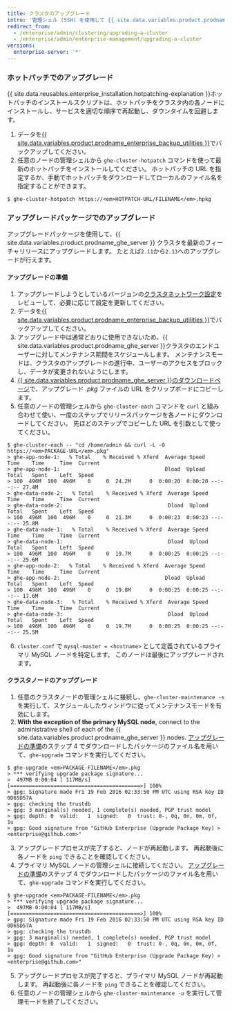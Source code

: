 ```yaml
---
title: クラスタのアップグレード
intro: '管理シェル (SSH) を使用して {{ site.data.variables.product.prodname_ghe_server }}クラスタを最新のリリースにアップグレードします。'
redirect_from:
  - /enterprise/admin/clustering/upgrading-a-cluster
  - /enterprise/admin/enterprise-management/upgrading-a-cluster
versions:
  enterprise-server: '*'
---
```


### ホットパッチでのアップグレード
{{ site.data.reusables.enterprise_installation.hotpatching-explanation }}ホットパッチのインストールスクリプトは、ホットパッチをクラスタ内の各ノードにインストールし、サービスを適切な順序で再起動し、ダウンタイムを回避します。

1. データを[{{ site.data.variables.product.prodname_enterprise_backup_utilities }}](https://github.com/github/backup-utils#readme)でバックアップしてください。
2. 任意のノードの管理シェルから `ghe-cluster-hotpatch` コマンドを使って最新のホットパッチをインストールしてください。 ホットパッチの URL を指定するか、手動でホットパッチをダウンロードしてローカルのファイル名を指定することができます。
  ```shell
  $ ghe-cluster-hotpatch https://<em>HOTPATCH-URL/FILENAME</em>.hpkg
  ```

### アップグレードパッケージでのアップグレード
アップグレードパッケージを使用して、{{ site.data.variables.product.prodname_ghe_server }} クラスタを最新のフィーチャリリースにアップグレードします。 たとえば`2.11`から`2.13`へのアップグレードが行えます。

#### アップグレードの準備

1. アップグレードしようとしているバージョンの[クラスタネットワーク設定](/enterprise/admin/guides/clustering/cluster-network-configuration)をレビューして、必要に応じて設定を更新してください。
2. データを[{{ site.data.variables.product.prodname_enterprise_backup_utilities }}](https://github.com/github/backup-utils#readme)でバックアップしてください。
3. アップグレード中は通常どおりに使用できないため、{{ site.data.variables.product.prodname_ghe_server }}クラスタのエンドユーザーに対してメンテナンス期間をスケジュールします。 メンテナンスモードは、クラスタのアップグレードの進行中、ユーザーのアクセスをブロックし、データが変更されないようにします。
4. [{{ site.data.variables.product.prodname_ghe_server }}のダウンロードページ](https://enterprise.github.com/download)で、アップグレード *.pkg* ファイルの URL をクリップボードにコピーします。
5. 任意のノードの管理シェルから `ghe-cluster-each` コマンドを `curl` と組み合わせて使い、一度のステップでリリースパッケージを各ノードにダウンロードしてください。 先ほどのステップでコピーした URL を引数として使ってください。
  ```shell
  $ ghe-cluster-each -- "cd /home/admin && curl -L -O  https://<em>PACKAGE-URL</em>.pkg"
  > ghe-app-node-1:   % Total    % Received % Xferd  Average Speed   Time    Time     Time  Current
  > ghe-app-node-1:                                  Dload  Upload   Total   Spent    Left  Speed
  > 100  496M  100  496M    0     0  24.2M      0  0:00:20  0:00:20 --:--:-- 27.4M
  > ghe-data-node-2:   % Total    % Received % Xferd  Average Speed   Time    Time     Time  Current
  > ghe-data-node-2:                                  Dload  Upload   Total   Spent    Left  Speed
  > 100  496M  100  496M    0     0  21.3M      0  0:00:23  0:00:23 --:--:-- 25.8M
  > ghe-data-node-1:   % Total    % Received % Xferd  Average Speed   Time    Time     Time  Current
  > ghe-data-node-1:                                  Dload  Upload   Total   Spent    Left  Speed
  > 100  496M  100  496M    0     0  19.7M      0  0:00:25  0:00:25 --:--:-- 25.6M
  > ghe-app-node-2:   % Total    % Received % Xferd  Average Speed   Time    Time     Time  Current
  > ghe-app-node-2:                                  Dload  Upload   Total   Spent    Left  Speed
  > 100  496M  100  496M    0     0  19.8M      0  0:00:25  0:00:25 --:--:-- 17.6M
  > ghe-data-node-3:   % Total    % Received % Xferd  Average Speed   Time    Time     Time  Current
  > ghe-data-node-3:                                  Dload  Upload   Total   Spent    Left  Speed
  > 100  496M  100  496M    0     0  19.7M      0  0:00:25  0:00:25 --:--:-- 25.5M
  ```
6. `cluster.conf` で `mysql-master = <hostname>` として定義されているプライマリ MySQL ノードを特定します。 このノードは最後にアップグレードされます。

#### クラスタノードのアップグレード

1. 任意のクラスタノードの管理シェルに接続し、`ghe-cluster-maintenance -s` を実行して、スケジュールしたウィンドウに従ってメンテナンスモードを有効にします。
2. **With the exception of the primary MySQL node**, connect to the administrative shell of each of the {{ site.data.variables.product.prodname_ghe_server }} nodes. [アップグレードの準備](#preparing-to-upgrade)のステップ 4 でダウンロードしたパッケージのファイル名を用いて、`ghe-upgrade` コマンドを実行してください。
  ```shell
  $ ghe-upgrade <em>PACKAGE-FILENAME</em>.pkg
  > *** verifying upgrade package signature...
  >  497MB 0:00:04 [ 117MB/s] [==========================================>] 100%            
  > gpg: Signature made Fri 19 Feb 2016 02:33:50 PM UTC using RSA key ID 0D65D57A
  > gpg: checking the trustdb
  > gpg: 3 marginal(s) needed, 1 complete(s) needed, PGP trust model
  > gpg: depth: 0  valid:   1  signed:   0  trust: 0-, 0q, 0n, 0m, 0f, 1u
  > gpg: Good signature from "GitHub Enterprise (Upgrade Package Key) > <enterprise@github.com>"
  ```
3. アップグレードプロセスが完了すると、ノードが再起動します。 再起動後に各ノードを `ping` できることを確認してください。
4. プライマリ MySQL ノードの管理シェルに接続してください。 [アップグレードの準備](#preparing-to-upgrade)のステップ 4 でダウンロードしたパッケージのファイル名を用いて、`ghe-upgrade` コマンドを実行してください。
  ```shell
  $ ghe-upgrade <em>PACKAGE-FILENAME</em>.pkg
  > *** verifying upgrade package signature...
  >  497MB 0:00:04 [ 117MB/s] [==========================================>] 100%            
  > gpg: Signature made Fri 19 Feb 2016 02:33:50 PM UTC using RSA key ID 0D65D57A
  > gpg: checking the trustdb
  > gpg: 3 marginal(s) needed, 1 complete(s) needed, PGP trust model
  > gpg: depth: 0  valid:   1  signed:   0  trust: 0-, 0q, 0n, 0m, 0f, 1u
  > gpg: Good signature from "GitHub Enterprise (Upgrade Package Key) > <enterprise@github.com>"
  ```
5. アップグレードプロセスが完了すると、プライマリ MySQL ノードが再起動します。 再起動後に各ノードを `ping` できることを確認してください。
6. 任意のノードの管理シェルから `ghe-cluster-maintenance -u` を実行して管理モードを終了してください。

